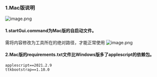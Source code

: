 ### 1.Mac版说明
![image.png](https://cdn.nlark.com/yuque/0/2022/png/12839102/1670923394698-b3bff928-778a-4303-b2cd-38be0a75853d.png#averageHue=%23d3def0&clientId=uef6d97e4-9128-4&crop=0&crop=0&crop=1&crop=1&from=paste&height=825&id=u5a86fe91&margin=%5Bobject%20Object%5D&name=image.png&originHeight=1650&originWidth=2800&originalType=binary&ratio=1&rotation=0&showTitle=false&size=1242907&status=done&style=none&taskId=uc3bf0f38-943c-4fb6-9823-b66b96b15c5&title=&width=1400)
#### 1.startGui.command为Mac版的自启动文件。
需将内容修改为工具所在的绝对路径，才能正常使用
![image.png](https://cdn.nlark.com/yuque/0/2022/png/12839102/1670922960767-c460b021-ae6c-486d-992c-b100d6dc63e9.png#averageHue=%23303941&clientId=uef6d97e4-9128-4&crop=0&crop=0&crop=1&crop=1&from=paste&height=56&id=u18af68cc&margin=%5Bobject%20Object%5D&name=image.png&originHeight=112&originWidth=1026&originalType=binary&ratio=1&rotation=0&showTitle=false&size=35726&status=done&style=none&taskId=u09dfdd25-acb0-484b-b05a-6afcd48adf7&title=&width=513)
#### 2.Mac版的requirements.txt文件比Windows版多了applescript的依赖包。
```
applescript==2021.2.9
ttkbootstrap==1.10.0
```
####  
